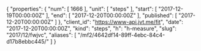 {
  "properties": {
    "num": [
      1666
    ],
    "unit": [
      "steps"
    ],
    "start": [
      "2017-12-19T00:00:00Z"
    ],
    "end": [
      "2017-12-20T00:00:00Z"
    ],
    "published": [
      "2017-12-20T00:00:00Z"
    ]
  },
  "client_id": "https://www-api.jvt.me/fit",
  "date": "2017-12-20T00:00:00Z",
  "kind": "steps",
  "h": "h-measure",
  "slug": "2017/12/fwjvc",
  "aliases": [
    "/mf2/4642df14-89ff-4ebc-84c4-d17b8ebbc445/"
  ]
}

